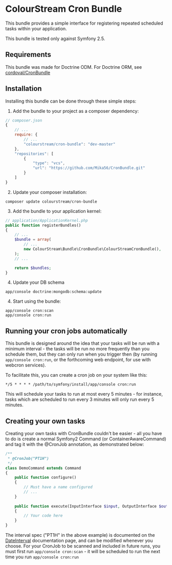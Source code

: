 # ColourStream Cron Bundle

This bundle provides a simple interface for registering repeated scheduled
tasks within your application.

This bundle is tested only against Symfony 2.5.

## Requirements ##

This bundle was made for Doctrine ODM. For Doctrine ORM, see [cordoval/CronBundle](https://github.com/cordoval/CronBundle)

## Installation

Installing this bundle can be done through these simple steps:

1. Add the bundle to your project as a composer dependency:
```javascript
// composer.json
{
    // ...
    require: {
        // ...
        "colourstream/cron-bundle": "dev-master"
    },
    "repositories": [
        {
            "type": "vcs",
            "url": "https://github.com/Mika56/CronBundle.git"
        }
    ]
}
```

2. Update your composer installation:
```shell
composer update colourstream/cron-bundle
````

3. Add the bundle to your application kernel:
```php
// application/ApplicationKernel.php
public function registerBundles()
{
	// ...
	$bundle = array(
		// ...
        new ColourStream\Bundle\CronBundle\ColourStreamCronBundle(),
	);
    // ...

    return $bundles;
}
```

4. Update your DB schema
```shell
app/console doctrine:mongodb:schema:update
```

4. Start using the bundle:
```shell
app/console cron:scan
app/console cron:run
```

## Running your cron jobs automatically

This bundle is designed around the idea that your tasks will be run with a minimum interval - the tasks will be run no more frequently than you schedule them, but they can only run when you trigger then (by running `app/console cron:run`, or the forthcoming web endpoint, for use with webcron services).

To facilitate this, you can create a cron job on your system like this:
```
*/5 * * * * /path/to/symfony/install/app/console cron:run
```
This will schedule your tasks to run at most every 5 minutes - for instance, tasks which are scheduled to run every 3 minutes will only run every 5 minutes.

## Creating your own tasks

Creating your own tasks with CronBundle couldn't be easier - all you have to do is create a normal Symfony2 Command (or ContainerAwareCommand) and tag it with the @CronJob annotation, as demonstrated below:
```php
/**
 * @CronJob("PT1H")
 */
class DemoCommand extends Command
{
    public function configure()
    {
		// Must have a name configured
		// ...
    }
    
    public function execute(InputInterface $input, OutputInterface $output)
    {
		// Your code here
    }
}
```

The interval spec ("PT1H" in the above example) is documented on the [DateInterval](http://au.php.net/manual/en/dateinterval.construct.php) documentation page, and can be modified whenever you choose.
For your CronJob to be scanned and included in future runs, you must first run `app/console cron:scan` - it will be scheduled to run the next time you run `app/console cron:run`
